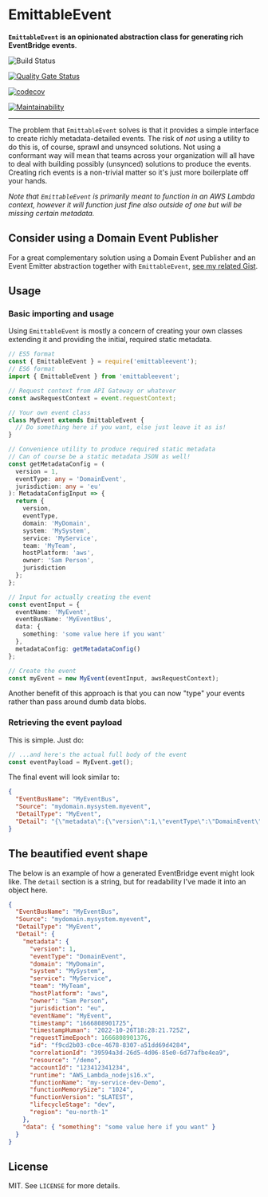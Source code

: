 # EmittableEvent

**`EmittableEvent` is an opinionated abstraction class for generating rich EventBridge events**.

![Build Status](https://github.com/mikaelvesavuori/emittableevent/workflows/main/badge.svg)

[![Quality Gate Status](https://sonarcloud.io/api/project_badges/measure?project=mikaelvesavuori_emittableevent&metric=alert_status)](https://sonarcloud.io/dashboard?id=mikaelvesavuori_emittableevent)

[![codecov](https://codecov.io/gh/mikaelvesavuori/emittableevent/branch/main/graph/badge.svg?token=S7D3RM9TO7)](https://codecov.io/gh/mikaelvesavuori/emittableevent)

[![Maintainability](https://api.codeclimate.com/v1/badges/b65ba911cad077660f9c/maintainability)](https://codeclimate.com/github/mikaelvesavuori/emittableevent/maintainability)

---

The problem that `EmittableEvent` solves is that it provides a simple interface to create richly metadata-detailed events. The risk of _not_ using a utility to do this is, of course, sprawl and unsynced solutions. Not using a conformant way will mean that teams across your organization will all have to deal with building possibly (unsynced) solutions to produce the events. Creating rich events is a non-trivial matter so it's just more boilerplate off your hands.

_Note that `EmittableEvent` is primarily meant to function in an AWS Lambda context, however it will function just fine also outside of one but will be missing certain metadata._

## Consider using a Domain Event Publisher

For a great complementary solution using a Domain Event Publisher and an Event Emitter abstraction together with `EmittableEvent`, [see my related Gist](https://gist.github.com/mikaelvesavuori/80c22979546693545256b71b9d3d1cce).

## Usage

### Basic importing and usage

Using `EmittableEvent` is mostly a concern of creating your own classes extending it and providing the initial, required static metadata.

```typescript
// ES5 format
const { EmittableEvent } = require('emittableevent');
// ES6 format
import { EmittableEvent } from 'emittableevent';

// Request context from API Gateway or whatever
const awsRequestContext = event.requestContext;

// Your own event class
class MyEvent extends EmittableEvent {
  // Do something here if you want, else just leave it as is!
}

// Convenience utility to produce required static metadata
// Can of course be a static metadata JSON as well!
const getMetadataConfig = (
  version = 1,
  eventType: any = 'DomainEvent',
  jurisdiction: any = 'eu'
): MetadataConfigInput => {
  return {
    version,
    eventType,
    domain: 'MyDomain',
    system: 'MySystem',
    service: 'MyService',
    team: 'MyTeam',
    hostPlatform: 'aws',
    owner: 'Sam Person',
    jurisdiction
  };
};

// Input for actually creating the event
const eventInput = {
  eventName: 'MyEvent',
  eventBusName: 'MyEventBus',
  data: {
    something: 'some value here if you want'
  },
  metadataConfig: getMetadataConfig()
};

// Create the event
const myEvent = new MyEvent(eventInput, awsRequestContext);
```

Another benefit of this approach is that you can now "type" your events rather than pass around dumb data blobs.

### Retrieving the event payload

This is simple. Just do:

```typescript
// ...and here's the actual full body of the event
const eventPayload = MyEvent.get();
```

The final event will look similar to:

```json
{
  "EventBusName": "MyEventBus",
  "Source": "mydomain.mysystem.myevent",
  "DetailType": "MyEvent",
  "Detail": "{\"metadata\":{\"version\":1,\"eventType\":\"DomainEvent\",\"domain\":\"MyDomain\",\"system\":\"MySystem\",\"service\":\"MyService\",\"team\":\"MyTeam\",\"hostPlatform\":\"aws\",\"owner\":\"Sam Person\",\"jurisdiction\":\"eu\",\"eventName\":\"MyEvent\",\"timestamp\":\"1666808901725\",\"timestampHuman\":\"2022-10-26T18:28:21.725Z\",\"requestTimeEpoch\":1666808901376,\"id\":\"f9cd2b03-c0ce-4678-8307-a51dd69d4284\",\"correlationId\":\"39594a3d-26d5-4d06-85e0-6d77afbe4ea9\",\"resource\":\"/demo\",\"accountId\":\"123412341234\",\"runtime\":\"AWS_Lambda_nodejs16.x\",\"functionName\":\"my-service-dev-Demo\",\"functionMemorySize\":\"1024\",\"functionVersion\":\"$LATEST\",\"lifecycleStage\":\"dev\",\"region\":\"eu-north-1\"},\"data\":{\"something\":\"some value here if you want\"}}"
}
```

## The beautified event shape

The below is an example of how a generated EventBridge event might look like. The `detail` section is a string, but for readability I've made it into an object here.

```json
{
  "EventBusName": "MyEventBus",
  "Source": "mydomain.mysystem.myevent",
  "DetailType": "MyEvent",
  "Detail": {
    "metadata": {
      "version": 1,
      "eventType": "DomainEvent",
      "domain": "MyDomain",
      "system": "MySystem",
      "service": "MyService",
      "team": "MyTeam",
      "hostPlatform": "aws",
      "owner": "Sam Person",
      "jurisdiction": "eu",
      "eventName": "MyEvent",
      "timestamp": "1666808901725",
      "timestampHuman": "2022-10-26T18:28:21.725Z",
      "requestTimeEpoch": 1666808901376,
      "id": "f9cd2b03-c0ce-4678-8307-a51dd69d4284",
      "correlationId": "39594a3d-26d5-4d06-85e0-6d77afbe4ea9",
      "resource": "/demo",
      "accountId": "123412341234",
      "runtime": "AWS_Lambda_nodejs16.x",
      "functionName": "my-service-dev-Demo",
      "functionMemorySize": "1024",
      "functionVersion": "$LATEST",
      "lifecycleStage": "dev",
      "region": "eu-north-1"
    },
    "data": { "something": "some value here if you want" }
  }
}
```

## License

MIT. See `LICENSE` for more details.
